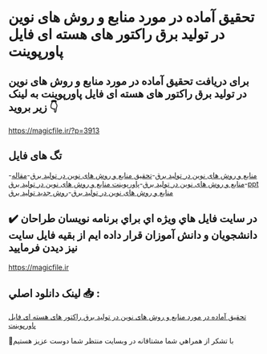 # تحقیق آماده در مورد منابع و روش های نوین در تولید برق راکتور های هسته ای فایل پاورپوینت

## برای دریافت تحقیق آماده در مورد منابع و روش های نوین در تولید برق راکتور های هسته ای فایل پاورپوینت به لینک زیر بروید 👇

https://magicfile.ir/?p=3913

## تگ های فایل

-[منابع و روش های نوین در تولید برق](https://magicfile.ir/product/%d9%85%d9%86%d8%a7%d8%a8%d8%b9-%d8%b1%d9%88%d8%b4-%d9%87%d8%a7%db%8c-%d9%86%d9%88%db%8c%d9%86-%d8%aa%d9%88%d9%84%db%8c%d8%af-%d8%a8%d8%b1%d9%82-%d8%b1%d8%a7%da%a9%d8%aa%d9%88%d8%b1-%d9%87%d8%a7%db%8c-%d9%87%d8%b3%d8%aa%d9%87-%d9%be%d8%a7%d9%88%d8%b1%d9%be%d9%88%db%8c%d9%86%d8%aa/)-[تحقیق منابع و روش های نوین در تولید برق](https://magicfile.ir/product/%d9%85%d9%86%d8%a7%d8%a8%d8%b9-%d8%b1%d9%88%d8%b4-%d9%87%d8%a7%db%8c-%d9%86%d9%88%db%8c%d9%86-%d8%aa%d9%88%d9%84%db%8c%d8%af-%d8%a8%d8%b1%d9%82-%d8%b1%d8%a7%da%a9%d8%aa%d9%88%d8%b1-%d9%87%d8%a7%db%8c-%d9%87%d8%b3%d8%aa%d9%87-%d9%be%d8%a7%d9%88%d8%b1%d9%be%d9%88%db%8c%d9%86%d8%aa/)-[مقاله منابع و روش های نوین در تولید برق](https://magicfile.ir/product/%d9%85%d9%86%d8%a7%d8%a8%d8%b9-%d8%b1%d9%88%d8%b4-%d9%87%d8%a7%db%8c-%d9%86%d9%88%db%8c%d9%86-%d8%aa%d9%88%d9%84%db%8c%d8%af-%d8%a8%d8%b1%d9%82-%d8%b1%d8%a7%da%a9%d8%aa%d9%88%d8%b1-%d9%87%d8%a7%db%8c-%d9%87%d8%b3%d8%aa%d9%87-%d9%be%d8%a7%d9%88%d8%b1%d9%be%d9%88%db%8c%d9%86%d8%aa/)-[پاورپوینت منابع و روش های نوین در تولید برق](https://magicfile.ir/product/%d9%85%d9%86%d8%a7%d8%a8%d8%b9-%d8%b1%d9%88%d8%b4-%d9%87%d8%a7%db%8c-%d9%86%d9%88%db%8c%d9%86-%d8%aa%d9%88%d9%84%db%8c%d8%af-%d8%a8%d8%b1%d9%82-%d8%b1%d8%a7%da%a9%d8%aa%d9%88%d8%b1-%d9%87%d8%a7%db%8c-%d9%87%d8%b3%d8%aa%d9%87-%d9%be%d8%a7%d9%88%d8%b1%d9%be%d9%88%db%8c%d9%86%d8%aa/)-[ppt منابع و روش های نوین در تولید برق](https://magicfile.ir/product/%d9%85%d9%86%d8%a7%d8%a8%d8%b9-%d8%b1%d9%88%d8%b4-%d9%87%d8%a7%db%8c-%d9%86%d9%88%db%8c%d9%86-%d8%aa%d9%88%d9%84%db%8c%d8%af-%d8%a8%d8%b1%d9%82-%d8%b1%d8%a7%da%a9%d8%aa%d9%88%d8%b1-%d9%87%d8%a7%db%8c-%d9%87%d8%b3%d8%aa%d9%87-%d9%be%d8%a7%d9%88%d8%b1%d9%be%d9%88%db%8c%d9%86%d8%aa/)-[روش جدید تولید برق](https://magicfile.ir/product/%d9%85%d9%86%d8%a7%d8%a8%d8%b9-%d8%b1%d9%88%d8%b4-%d9%87%d8%a7%db%8c-%d9%86%d9%88%db%8c%d9%86-%d8%aa%d9%88%d9%84%db%8c%d8%af-%d8%a8%d8%b1%d9%82-%d8%b1%d8%a7%da%a9%d8%aa%d9%88%d8%b1-%d9%87%d8%a7%db%8c-%d9%87%d8%b3%d8%aa%d9%87-%d9%be%d8%a7%d9%88%d8%b1%d9%be%d9%88%db%8c%d9%86%d8%aa/)

## ✔️ در سايت فايل هاي ويژه اي براي برنامه نويسان طراحان دانشجويان و دانش آموزان قرار داده ايم از بقيه فايل سايت نيز ديدن فرماييد

https://magicfile.ir


## لينک دانلود اصلي 📥 :

[تحقیق آماده در مورد منابع و روش های نوین در تولید برق راکتور های هسته ای فایل پاورپوینت](https://magicfile.ir/product/%d9%85%d9%86%d8%a7%d8%a8%d8%b9-%d8%b1%d9%88%d8%b4-%d9%87%d8%a7%db%8c-%d9%86%d9%88%db%8c%d9%86-%d8%aa%d9%88%d9%84%db%8c%d8%af-%d8%a8%d8%b1%d9%82-%d8%b1%d8%a7%da%a9%d8%aa%d9%88%d8%b1-%d9%87%d8%a7%db%8c-%d9%87%d8%b3%d8%aa%d9%87-%d9%be%d8%a7%d9%88%d8%b1%d9%be%d9%88%db%8c%d9%86%d8%aa/) 


🙏با تشکر از همراهي شما مشتاقانه در وبسایت منتظر شما دوست عزیز هستیم

